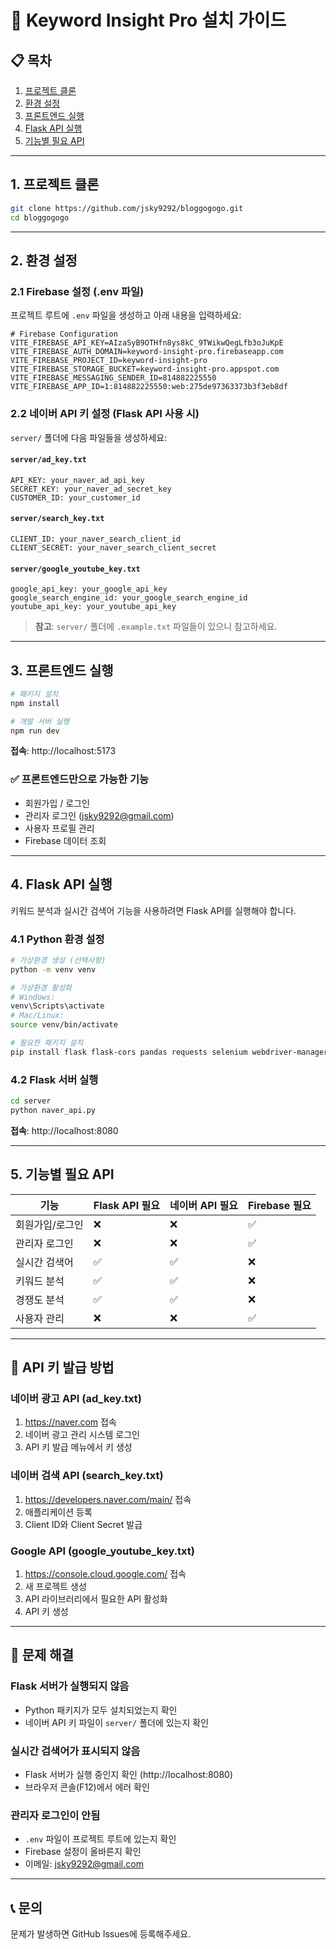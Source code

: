 # 🚀 Keyword Insight Pro 설치 가이드

## 📋 목차
1. [프로젝트 클론](#1-프로젝트-클론)
2. [환경 설정](#2-환경-설정)
3. [프론트엔드 실행](#3-프론트엔드-실행)
4. [Flask API 실행](#4-flask-api-실행)
5. [기능별 필요 API](#5-기능별-필요-api)

---

## 1. 프로젝트 클론

```bash
git clone https://github.com/jsky9292/bloggogogo.git
cd bloggogogo
```

---

## 2. 환경 설정

### 2.1 Firebase 설정 (.env 파일)

프로젝트 루트에 `.env` 파일을 생성하고 아래 내용을 입력하세요:

```env
# Firebase Configuration
VITE_FIREBASE_API_KEY=AIzaSyB9OTHfn8ys8kC_9TWikwQegLfb3oJuKpE
VITE_FIREBASE_AUTH_DOMAIN=keyword-insight-pro.firebaseapp.com
VITE_FIREBASE_PROJECT_ID=keyword-insight-pro
VITE_FIREBASE_STORAGE_BUCKET=keyword-insight-pro.appspot.com
VITE_FIREBASE_MESSAGING_SENDER_ID=814882225550
VITE_FIREBASE_APP_ID=1:814882225550:web:275de97363373b3f3eb8df
```

### 2.2 네이버 API 키 설정 (Flask API 사용 시)

`server/` 폴더에 다음 파일들을 생성하세요:

#### `server/ad_key.txt`
```
API_KEY: your_naver_ad_api_key
SECRET_KEY: your_naver_ad_secret_key
CUSTOMER_ID: your_customer_id
```

#### `server/search_key.txt`
```
CLIENT_ID: your_naver_search_client_id
CLIENT_SECRET: your_naver_search_client_secret
```

#### `server/google_youtube_key.txt`
```
google_api_key: your_google_api_key
google_search_engine_id: your_google_search_engine_id
youtube_api_key: your_youtube_api_key
```

> **참고**: `server/` 폴더에 `.example.txt` 파일들이 있으니 참고하세요.

---

## 3. 프론트엔드 실행

```bash
# 패키지 설치
npm install

# 개발 서버 실행
npm run dev
```

**접속**: http://localhost:5173

### ✅ 프론트엔드만으로 가능한 기능
- 회원가입 / 로그인
- 관리자 로그인 (jsky9292@gmail.com)
- 사용자 프로필 관리
- Firebase 데이터 조회

---

## 4. Flask API 실행

키워드 분석과 실시간 검색어 기능을 사용하려면 Flask API를 실행해야 합니다.

### 4.1 Python 환경 설정

```bash
# 가상환경 생성 (선택사항)
python -m venv venv

# 가상환경 활성화
# Windows:
venv\Scripts\activate
# Mac/Linux:
source venv/bin/activate

# 필요한 패키지 설치
pip install flask flask-cors pandas requests selenium webdriver-manager pyperclip
```

### 4.2 Flask 서버 실행

```bash
cd server
python naver_api.py
```

**접속**: http://localhost:8080

---

## 5. 기능별 필요 API

| 기능 | Flask API 필요 | 네이버 API 필요 | Firebase 필요 |
|------|---------------|----------------|--------------|
| 회원가입/로그인 | ❌ | ❌ | ✅ |
| 관리자 로그인 | ❌ | ❌ | ✅ |
| 실시간 검색어 | ✅ | ✅ | ❌ |
| 키워드 분석 | ✅ | ✅ | ❌ |
| 경쟁도 분석 | ✅ | ✅ | ❌ |
| 사용자 관리 | ❌ | ❌ | ✅ |

---

## 🔑 API 키 발급 방법

### 네이버 광고 API (ad_key.txt)
1. https://naver.com 접속
2. 네이버 광고 관리 시스템 로그인
3. API 키 발급 메뉴에서 키 생성

### 네이버 검색 API (search_key.txt)
1. https://developers.naver.com/main/ 접속
2. 애플리케이션 등록
3. Client ID와 Client Secret 발급

### Google API (google_youtube_key.txt)
1. https://console.cloud.google.com/ 접속
2. 새 프로젝트 생성
3. API 라이브러리에서 필요한 API 활성화
4. API 키 생성

---

## 🚨 문제 해결

### Flask 서버가 실행되지 않음
- Python 패키지가 모두 설치되었는지 확인
- 네이버 API 키 파일이 `server/` 폴더에 있는지 확인

### 실시간 검색어가 표시되지 않음
- Flask 서버가 실행 중인지 확인 (http://localhost:8080)
- 브라우저 콘솔(F12)에서 에러 확인

### 관리자 로그인이 안됨
- `.env` 파일이 프로젝트 루트에 있는지 확인
- Firebase 설정이 올바른지 확인
- 이메일: jsky9292@gmail.com

---

## 📞 문의

문제가 발생하면 GitHub Issues에 등록해주세요.

